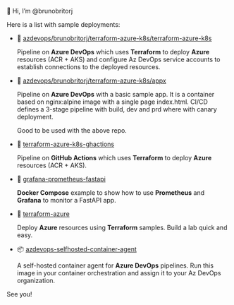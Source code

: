 👋 Hi, I’m @brunobritorj

Here is a list with sample deployments:

- 🚀 [azdevops/brunobritorj/terraform-azure-k8s/terraform-azure-k8s](https://dev.azure.com/brunobritorj/terraform-azure-k8s/_git/terraform-azure-infra)

  Pipeline on **Azure DevOps** which uses **Terraform** to deploy **Azure** resources (ACR + AKS) and configure Az DevOps service accounts to establish connections to the deployed resources.
  
- 🚀 [azdevops/brunobritorj/terraform-azure-k8s/appx](https://dev.azure.com/brunobritorj/terraform-azure-k8s/_git/appx)

  Pipeline on **Azure DevOps** with a basic sample app. It is a container based on nginx:alpine image with a single page index.html. CI/CD defines a 3-stage pipeline with build, dev and prd where with canary deployment.
  
  Good to be used with the above repo.
 
- 🚀 [terraform-azure-k8s-ghactions](https://github.com/brunobritorj/terraform-azure-k8s-ghactions)
 
  Pipeline on **GitHub Actions** which uses **Terraform** to deploy **Azure** resources (ACR + AKS).

- 🧪 [grafana-prometheus-fastapi](https://github.com/brunobritorj/grafana-prometheus-fastapi)

  **Docker Compose** example to show how to use **Prometheus** and **Grafana** to monitor a FastAPI app.

- 🧪 [terraform-azure](https://github.com/brunobritorj/terraform-azure)

  Deploy **Azure** resources using **Terraform** samples. Build a lab quick and easy. 

- 📦 [azdevops-selfhosted-container-agent](https://github.com/brunobritorj/azdevops-selfhosted-container-agent)

  A self-hosted container agent for **Azure DevOps** pipelines. Run this image in your container orchestration and assign it to your Az DevOps organization.

See you!

